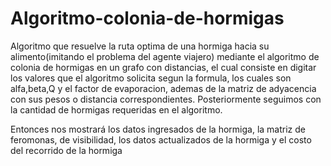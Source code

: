 # Algoritmo-colonia-de-hormigas
Algoritmo que resuelve la ruta optima de una hormiga hacia su alimento(imitando el problema del agente viajero) mediante el algoritmo de colonia de hormigas en un grafo con distancias, el cual consiste en digitar los valores que el algoritmo solicita segun la formula, los cuales son alfa,beta,Q y el factor de evaporacion, ademas de la matriz de adyacencia con sus pesos o distancia correspondientes. Posteriormente seguimos con la cantidad de hormigas requeridas en el algoritmo.

Entonces nos mostrará los datos ingresados de la hormiga, la matriz de feromonas, de visibilidad, los datos actualizados de la hormiga y el costo del recorrido de la hormiga 
